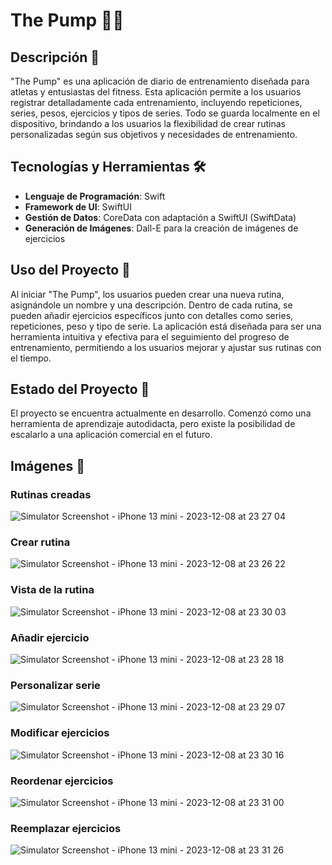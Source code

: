 # The Pump 🏋️‍♂️

## Descripción 📝
"The Pump" es una aplicación de diario de entrenamiento diseñada para atletas y entusiastas del fitness. Esta aplicación permite a los usuarios registrar detalladamente cada entrenamiento, incluyendo repeticiones, series, pesos, ejercicios y tipos de series. Todo se guarda localmente en el dispositivo, brindando a los usuarios la flexibilidad de crear rutinas personalizadas según sus objetivos y necesidades de entrenamiento.

## Tecnologías y Herramientas 🛠️
- **Lenguaje de Programación**: Swift
- **Framework de UI**: SwiftUI
- **Gestión de Datos**: CoreData con adaptación a SwiftUI (SwiftData)
- **Generación de Imágenes**: Dall-E para la creación de imágenes de ejercicios

## Uso del Proyecto 👟
Al iniciar "The Pump", los usuarios pueden crear una nueva rutina, asignándole un nombre y una descripción. Dentro de cada rutina, se pueden añadir ejercicios específicos junto con detalles como series, repeticiones, peso y tipo de serie. La aplicación está diseñada para ser una herramienta intuitiva y efectiva para el seguimiento del progreso de entrenamiento, permitiendo a los usuarios mejorar y ajustar sus rutinas con el tiempo.

## Estado del Proyecto 🚧
El proyecto se encuentra actualmente en desarrollo. Comenzó como una herramienta de aprendizaje autodidacta, pero existe la posibilidad de escalarlo a una aplicación comercial en el futuro.

## Imágenes 📸
### Rutinas creadas
![Simulator Screenshot - iPhone 13 mini - 2023-12-08 at 23 27 04](https://github.com/JavierGutierrezDev/ThePump2/assets/136180101/f9d71908-9a35-4e41-b37e-a27b5e6e9c09)

### Crear rutina
![Simulator Screenshot - iPhone 13 mini - 2023-12-08 at 23 26 22](https://github.com/JavierGutierrezDev/ThePump2/assets/136180101/d5ffaa13-461e-442b-969f-fd758b06adb4)

### Vista de la rutina
![Simulator Screenshot - iPhone 13 mini - 2023-12-08 at 23 30 03](https://github.com/JavierGutierrezDev/ThePump2/assets/136180101/495e2b3a-a039-43f5-be1a-6acafbcb244c)

### Añadir ejercicio 
![Simulator Screenshot - iPhone 13 mini - 2023-12-08 at 23 28 18](https://github.com/JavierGutierrezDev/ThePump2/assets/136180101/ec05ea7b-69cc-4b95-8609-40baf050484e)

### Personalizar serie
![Simulator Screenshot - iPhone 13 mini - 2023-12-08 at 23 29 07](https://github.com/JavierGutierrezDev/ThePump2/assets/136180101/bfa0c7c4-a01a-47b1-80e0-b6ce8cdf1004)

### Modificar ejercicios
![Simulator Screenshot - iPhone 13 mini - 2023-12-08 at 23 30 16](https://github.com/JavierGutierrezDev/ThePump2/assets/136180101/492a52e5-34dc-4964-be58-e9c30f605834)

### Reordenar ejercicios
![Simulator Screenshot - iPhone 13 mini - 2023-12-08 at 23 31 00](https://github.com/JavierGutierrezDev/ThePump2/assets/136180101/a550c227-6d9d-40af-b85a-86a32b7ac669)

### Reemplazar ejercicios
![Simulator Screenshot - iPhone 13 mini - 2023-12-08 at 23 31 26](https://github.com/JavierGutierrezDev/ThePump2/assets/136180101/8c26ca7d-de63-4f3c-94be-da2cf4eeed25)







